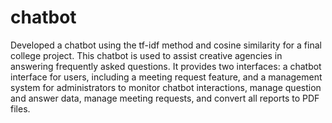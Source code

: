 # chatbot
Developed a chatbot using the tf-idf method and cosine similarity for a final college project. This chatbot is used to assist creative agencies in answering frequently asked questions. It provides two interfaces: a chatbot interface for users, including a meeting request feature, and a management system for administrators to monitor chatbot interactions, manage question and answer data, manage meeting requests, and convert all reports to PDF files.
